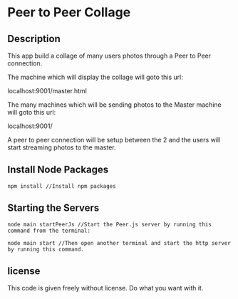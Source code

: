 Peer to Peer Collage
=====================

Description
-----------

This app build a collage of many users photos through a Peer to Peer connection.

The machine which will display the collage will goto this url:

localhost:9001/master.html

The many machines which will be sending photos to the Master machine will goto this url:

localhost:9001/

A peer to peer connection will be setup between the 2 and the users will start streaming photos to the master.

Install Node Packages
--------------------

``
npm install //Install npm packages
``


Starting the Servers
--------------------


``
node main startPeerJs //Start the Peer.js server by running this command from the terminal:
``


``
node main start //Then open another terminal and start the http server by running this command.
``


license
-------
This code is given freely without license.
Do what you want with it.
